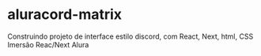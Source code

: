 # aluracord-matrix

Construindo projeto de interface estilo discord, com React, Next, html, CSS
Imersão Reac/Next Alura
